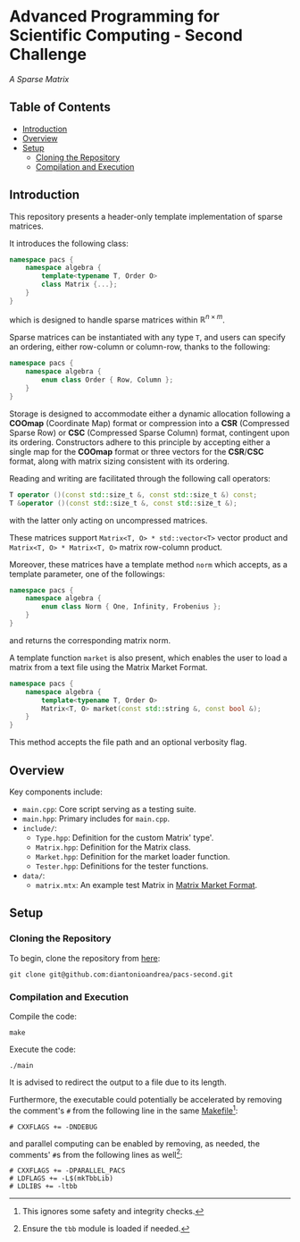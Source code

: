 # Advanced Programming for Scientific Computing - Second Challenge

_A Sparse Matrix_

## Table of Contents

- [Introduction](#introduction)
- [Overview](#overview)
- [Setup](#setup)
    - [Cloning the Repository](#cloning-the-repository)
    - [Compilation and Execution](#compilation-and-execution)

## Introduction

This repository presents a header-only template implementation of sparse matrices.

It introduces the following class:

```cpp
namespace pacs {
    namespace algebra {
        template<typename T, Order O>
        class Matrix {...};
    }
}
```

which is designed to handle sparse matrices within $\mathbb{R}^{n \times m}$.

Sparse matrices can be instantiated with any type `T`, and users can specify an ordering, either row-column or column-row, thanks to the following:

```cpp
namespace pacs {
    namespace algebra {
        enum class Order { Row, Column };
    }
}
```

Storage is designed to accommodate either a dynamic allocation following a **COOmap** (Coordinate Map) format or compression into a **CSR** (Compressed Sparse Row) or **CSC** (Compressed Sparse Column) format, contingent upon its ordering. Constructors adhere to this principle by accepting either a single map for the **COOmap** format or three vectors for the **CSR**/**CSC** format, along with matrix sizing consistent with its ordering.

Reading and writing are facilitated through the following call operators:

```cpp
T operator ()(const std::size_t &, const std::size_t &) const;
T &operator ()(const std::size_t &, const std::size_t &);
```

with the latter only acting on uncompressed matrices.

These matrices support `Matrix<T, O> * std::vector<T>` vector product and `Matrix<T, O> * Matrix<T, O>` matrix row-column product.

Moreover, these matrices have a template method `norm` which accepts, as a template parameter, one of the followings:

```cpp
namespace pacs {
    namespace algebra {
        enum class Norm { One, Infinity, Frobenius };
    }
}
```

and returns the corresponding matrix norm.

A template function `market` is also present, which enables the user to load a matrix from a text file using the Matrix Market Format.

```cpp
namespace pacs {
    namespace algebra {
        template<typename T, Order O>
        Matrix<T, O> market(const std::string &, const bool &);
    }
}
```

This method accepts the file path and an optional verbosity flag.

## Overview

Key components include:

- `main.cpp`: Core script serving as a testing suite.
- `main.hpp`: Primary includes for `main.cpp`.
- `include/`:
    - `Type.hpp`: Definition for the custom Matrix' type'.
    - `Matrix.hpp`: Definition for the Matrix class.
    - `Market.hpp`: Definition for the market loader function.
    - `Tester.hpp`: Definitions for the tester functions.
- `data/`:
    - `matrix.mtx`: An example test Matrix in [Matrix Market Format](https://math.nist.gov/MatrixMarket/).

## Setup

### Cloning the Repository

To begin, clone the repository from [here](https://github.com/diantonioandrea/pacs-second):

    git clone git@github.com:diantonioandrea/pacs-second.git

### Compilation and Execution

Compile the code:

    make

Execute the code:

    ./main

It is advised to redirect the output to a file due to its length.

Furthermore, the executable could potentially be accelerated by removing the comment's `#` from the following line in the same [Makefile](./Makefile)[^1]:

[^1]: This ignores some safety and integrity checks.

``` make
# CXXFLAGS += -DNDEBUG
```

and parallel computing can be enabled by removing, as needed, the comments' `#`s from the following lines as well[^2]:

``` make
# CXXFLAGS += -DPARALLEL_PACS
# LDFLAGS += -L$(mkTbbLib)
# LDLIBS += -ltbb
```

[^2]: Ensure the `tbb` module is loaded if needed.